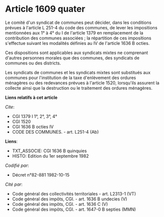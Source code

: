 # Article 1609 quater

Le comité d'un syndicat de communes peut décider, dans les conditions prévues à l'article L 251-4 du code des communes, de
lever les impositions mentionnées aux 1° à 4°  du I de l'article 1379 en remplacement de la contribution des communes
associées ; la répartition de ces impositions s'effectue suivant les modalités définies au IV de l'article 1636 B octies.

Ces dispositions sont applicables aux syndicats mixtes ne comprenant d'autres personnes morales que des communes, des
syndicats de communes ou des districts.

Les syndicats de communes et les syndicats mixtes sont substitués aux communes pour l'institution de la taxe d'enlèvement des
ordures ménagères ou des redevances prévues à l'article 1520, lorsqu'ils assurent la collecte ainsi que la destruction ou le
traitement des ordures ménagères.

**Liens relatifs à cet article**

_Cite_:

  - CGI 1379 I 1°, 2°, 3°, 4°
  - CGI 1520
  - CGI 1636 B octies IV
  - CODE DES COMMUNES. - art. L251-4 (Ab)

**Liens**:

  - TXT_ASSOCIE: CGI 1636 B quinquies
  - HISTO: Edition  du 1er septembre 1982

_Codifié par_:

  - Décret n°82-881 1982-10-15

_Cité par_:

  - Code général des collectivités territoriales - art. L2313-1 (VT)
  - Code général des impôts, CGI. - art. 1636 B undecies (V)
  - Code général des impôts, CGI. - art. 1636 C (V)
  - Code général des impôts, CGI. - art. 1647-0 B septies (MMN)
